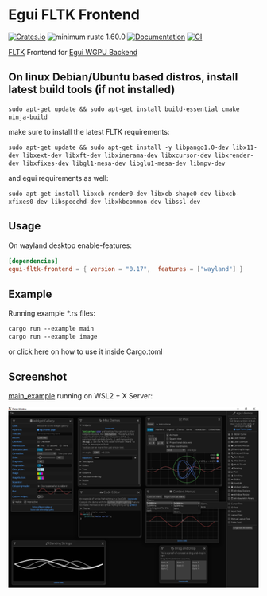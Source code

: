 # Egui FLTK Frontend

[![Crates.io](https://img.shields.io/crates/v/egui-fltk-frontend.svg)](https://crates.io/crates/egui-fltk-frontend)
![minimum rustc 1.60.0](https://img.shields.io/badge/rustc-1.60.0+-blue.svg)
[![Documentation](https://docs.rs/egui-fltk-frontend/badge.svg)](https://docs.rs/egui-fltk-frontend)
[![CI](https://github.com/Ar37-rs/egui-fltk-frontend/actions/workflows/ci.yml/badge.svg)](https://github.com/Ar37-rs/egui-fltk-frontend/actions/workflows/ci.yml)

[FLTK](https://github.com/fltk-rs/fltk-rs) Frontend for [Egui WGPU Backend](https://github.com/hasenbanck/egui_wgpu_backend)

## On linux Debian/Ubuntu based distros, install latest build tools (if not installed)

```
sudo apt-get update && sudo apt-get install build-essential cmake ninja-build
```

make sure to install the latest FLTK requirements:

```
sudo apt-get update && sudo apt-get install -y libpango1.0-dev libx11-dev libxext-dev libxft-dev libxinerama-dev libxcursor-dev libxrender-dev libxfixes-dev libgl1-mesa-dev libglu1-mesa-dev libmpv-dev
```

and egui requirements as well:

```
sudo apt-get install libxcb-render0-dev libxcb-shape0-dev libxcb-xfixes0-dev libspeechd-dev libxkbcommon-dev libssl-dev
```

## Usage

On wayland desktop enable-features:

```toml
[dependencies]
egui-fltk-frontend = { version = "0.17",  features = ["wayland"] }
```

## Example

Running example *.rs files:

```
cargo run --example main
cargo run --example image
```

or [click here](https://github.com/Ar37-rs/egui-fltk-frontend/tree/main/examples) on how to use it inside Cargo.toml

## Screenshot

[main_example](https://github.com/Ar37-rs/egui-fltk-frontend/tree/main/examples/main_example) running on WSL2 + X Server:

![alt_test](screenshot/main.png)
